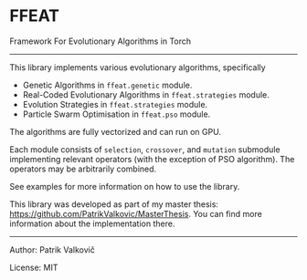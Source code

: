 # FFEAT

Framework For Evolutionary Algorithms in Torch

--------------

This library implements various evolutionary algorithms, specifically
- Genetic Algorithms in `ffeat.genetic` module.
- Real-Coded Evolutionary Algorithms in `ffeat.strategies` module.
- Evolution Strategies in `ffeat.strategies` module.
- Particle Swarm Optimisation in `ffeat.pso` module.

The algorithms are fully vectorized and can run on GPU.

Each module consists of `selection`, `crossover`, and `mutation` submodule implementing relevant operators
(with the exception of PSO algorithm).
The operators may be arbitrarily combined.

See examples for more information on how to use the library.

This library was developed as part of my master thesis: https://github.com/PatrikValkovic/MasterThesis.
You can find more information about the implementation there.

--------------

Author: Patrik Valkovič

License: MIT

